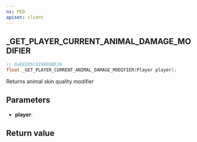 ```yaml
---
ns: PED
apiset: client
---
```

## _GET_PLAYER_CURRENT_ANIMAL_DAMAGE_MODIFIER

```c
// 0xEE2D5C819A65BF26
float _GET_PLAYER_CURRENT_ANIMAL_DAMAGE_MODIFIER(Player player);
```

Returns animal skin quality modifier

## Parameters
* **player**:

## Return value

